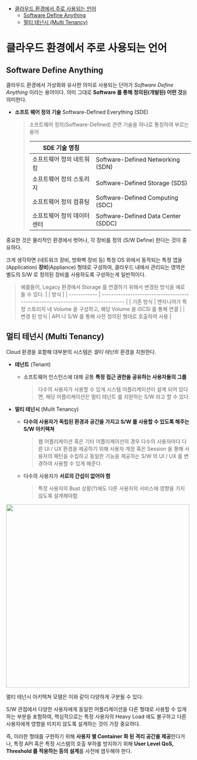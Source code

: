 - [클라우드 환경에서 주로 사용되는 언어](#클라우드-환경에서-주로-사용되는-언어)
  - [Software Define Anything](#software-define-anything)
  - [멀티 테넌시 (Multi Tenancy)](#멀티-테넌시-multi-tenancy)

# 클라우드 환경에서 주로 사용되는 언어

## Software Define Anything

클라우드 환경에서 가상화와 유사한 의미로 사용되는 단어가 *Software Define Anything* 이라는 용어이다. 의미 그대로 **Software 를 통해 정의된(개발된) 어떤 것**을 의미한다. 

* **소프트 웨어 정의 기술** Software-Defined Everything (SDE)
  > 소프트웨어 정의(Software-Defined) 관련 기술을 하나로 통칭하여 부르는 용어
  >
  > | SDE 기술 명칭               |                                     |
  > | --------------------------- | ----------------------------------- |
  > | 소프트웨어 정의 네트워킹    | Software-Defined Networking (SDN)   |
  > | 소프트웨어 정의 스토리지    | Software-Defined Storage (SDS)      |
  > | 소프트웨어 정의 컴퓨팅      | Software-Defined Computing (SDC)    |
  > | 소프트웨어 정의 데이터 센터 | Software-Defined Data Center (SDDC) |


중요한 것은 물리적인 환경에서 벗어나, 각 장비를 정의 (S/W Define) 한다는 것이 중요하다.

크게 생각하면 (네트워크 장비, 방화벽 장비 등) 특정 OS 위에서 동작되는 특정 앱을(Application) **장비**(Appliance) 형태로 구성하여, 클라우드 내에서 관리되는 영역은 별도의 S/W 로 정의된 장비를 사용하도록 구성하는게 일반적이다.

> 예를들어, Legacy 환경에서 Storage 를 연결하기 위해서 변경된 방식을 예로 들 수 있다.
> |              | 방식                                                                              |
> | ------------ | --------------------------------------------------------------------------------- |
> | 기존 방식    | 엔지니어가 특정 스토리지 내 Volume 을 구성하고, 해당 Volume 을 iSCSI 를 통해 연결 |
> | 변경 된 방식 | API 나 S/W 를 통해 사전 정의된 형태로 호출하여 사용                               |


## 멀티 테넌시 (Multi Tenancy)

Cloud 환경을 포함해 대부분의 시스템은 *멀티 테넌트* 환경을 지원한다.

* **테넌트** (Tenant)
  * 소프트웨어 인스턴스에 대해 공통 **특정 접근 권한을 공유하는 사용자들의 그룹**
    > 다수의 사용자가 사용할 수 있게 시스템 어플리케이션이 설계 되어 있다면, 해당 어플리케이션은 멀티 테넌트 를 지원하는 S/W 라고 할 수 있다.

* **멀티 테넌시** (Mulit Tenancy) 
  * **다수의 사용자가 독립된 환경과 공간을 가지고 S/W 를 사용할 수 있도록 해주는 S/W 아키텍쳐**
    > 웹 어플리케이션 혹은 기타 어플리케이션의 경우 다수의 사용자마다 다른 UI / UX 환경을 제공하기 위해 사용자 계정 혹은 Session 을 통해 사용자의 패턴을 수집하고 동일한 기능을 제공하는 S/W 의 UI / UX 를 변경하여 사용할 수 있게 해준다.
  * 다수의 사용자가 **서로의 간섭이 없어야 함**
    > 특정 사용자의 Bust 상황(?)에도 다른 사용자의 서비스에 영향을 가지 않도록 설계해야함.

<img src="https://lh3.googleusercontent.com/proxy/ymg52J1X0yXfVo_rBtykNJKxRHBDbsVCfxBHuxzLHf83Ns-18-vzKlFgECOih77OmA6M_1lpz2Ci6J6YRxE0fbEirYmtlbuzy-kv1JzIMq4TKX4JRqRnYxcjE6FMSDKcS91BhSO9fOJFmM_yxGrMIT0X2DZtQecFeUA-qmAMrGT9lVOP_LmT5X5X1JHO3C4Y5c8f7sBJxz9tCejsr1pNgT1jlC194sqVzpDkXq-0E-YOwj2YhcfsWrNQkZofhFUk0GFTBpQPtMRYfjdOGFjDReuNMw8ohGX53S-_" width=500>

멀티 테넌시 아키텍쳐 모델은 이와 같이 다양하게 구분될 수 있다.

S/W 관점에서 다양한 사용자에게 동일한 어플리케이션을 다른 형태로 사용할 수 있게 하는 부분을 포함하여, 핵심적으로는 특정 사용자의 Heavy Load 에도 불구하고 다른 사용자에게 영향을 미치지 않도록 설계하는 것이 가장 중요하다.

즉, 이러한 형태를 구현하기 위해 **사용자 별 Container 화 된 격리 공간을 제공**한다거나,
특정 API 혹은 특정 시스템의 호출 부하를 방지하기 위해 **User Level QoS, Threshold 를 적용하는 등의 설계**를 사전에 염두해야 한다.

